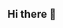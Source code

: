 ## Hi there 👋

<!--
**adityaavenkataraman192/adityaavenkataraman192** is a ✨ _special_ ✨ repository because its `README.md` (this file) appears on your GitHub profile.

Here are some ideas to get you started:
# 👋 Hi, I'm Adityaa Venkataraman

🎓 Data Science Graduate Student @ UMBC | 📊 Data Analyst | 🤖 Aspiring AI Engineer

Welcome to my GitHub! I'm passionate about turning data into insights and building intelligent systems. I enjoy working on real-world problems with data-driven approaches, and I'm always exploring new tools and technologies in the AI/ML space.

---

## 🚀 About Me

- 🌱 Currently pursuing my Master’s in **Data Science**
- 🧠 Interests: Machine Learning, Generative AI (RAG), Big Data, and Data Visualization
- 📂 Skilled in: Python, SQL, PySpark, MongoDB, Scikit-learn, Tableau
- 📈 Strong foundation in: EDA, Predictive Modeling, Clustering, and Statistical Analysis
- 🛠️ Tools: Jupyter, Databricks, VS Code, Git, Anaconda

---

## 🛠️ Skills & Tools

<p align="left">
  <img src="https://img.shields.io/badge/Python-3776AB?style=for-the-badge&logo=python&logoColor=white"/>
  <img src="https://img.shields.io/badge/SQL-005C84?style=for-the-badge&logo=postgresql&logoColor=white"/>
  <img src="https://img.shields.io/badge/Apache%20Spark-E25A1C?style=for-the-badge&logo=apachespark&logoColor=white"/>
  <img src="https://img.shields.io/badge/MongoDB-47A248?style=for-the-badge&logo=mongodb&logoColor=white"/>
  <img src="https://img.shields.io/badge/Tableau-E97627?style=for-the-badge&logo=tableau&logoColor=white"/>
  <img src="https://img.shields.io/badge/Scikit--Learn-F7931E?style=for-the-badge&logo=scikitlearn&logoColor=white"/>
  <img src="https://img.shields.io/badge/NumPy-013243?style=for-the-badge&logo=numpy&logoColor=white"/>
  <img src="https://img.shields.io/badge/Pandas-150458?style=for-the-badge&logo=pandas&logoColor=white"/>
  <img src="https://img.shields.io/badge/Matplotlib-11557C?style=for-the-badge&logo=matplotlib&logoColor=white"/>
  <img src="https://img.shields.io/badge/Jupyter-F37626?style=for-the-badge&logo=jupyter&logoColor=white"/>
  <img src="https://img.shields.io/badge/HuggingFace-FFBF00?style=for-the-badge&logo=huggingface&logoColor=white"/>
  <img src="https://img.shields.io/badge/VS%20Code-007ACC?style=for-the-badge&logo=visualstudiocode&logoColor=white"/>
  <img src="https://img.shields.io/badge/Git-F05032?style=for-the-badge&logo=git&logoColor=white"/>
  <img src="https://img.shields.io/badge/Databricks-FF3621?style=for-the-badge&logo=databricks&logoColor=white"/>
</p>

---

## 💼 Projects

Here are some featured projects I've worked on:

- 🔍 [Mobile User Behavior Analytics](#): Segmentation, engagement insights, churn prediction
- 🥦 [Nutri-Scan: AI Food Freshness Classifier](#): CNN + MongoDB + Spark-based classification of fruits/vegetables
- 🤖 [RAG-Based GenAI Assistant](#): A retrieval-augmented generation project using Hugging Face and vector search
- 📊 [Life Expectancy Analysis](#): Regression modeling, EDA, residual analysis

👉 Check out more projects in my [repositories](https://github.com/adityaavenkataraman192?tab=repositories)

---

## 📫 Let’s Connect

- 🔗 [LinkedIn](https://www.linkedin.com/in/adityaa-venkataraman)
- 📝 [Medium](https://medium.com/@adityaavenkataraman192)
- 📧 Email: adityaavenkataraman192@gmail.com

Thanks for visiting my profile! 😊

-->
